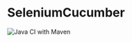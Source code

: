 # SeleniumCucumber
![Java CI with Maven](https://github.com/stepin105104/SeleniumCucumber/workflows/Java%20CI%20with%20Maven/badge.svg?branch=master)
